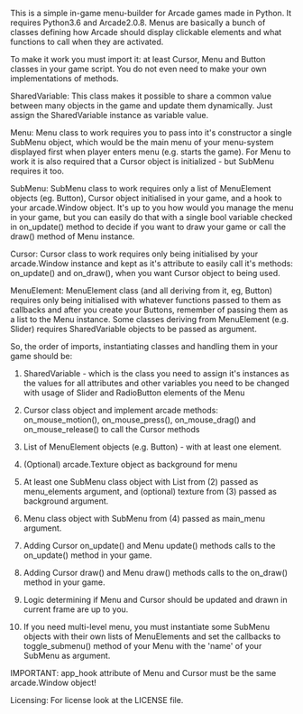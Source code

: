 This is a simple in-game menu-builder for Arcade games made in Python. It requires Python3.6 and Arcade2.0.8. Menus are
basically a bunch of classes defining how Arcade should display clickable elements and what functions to call when they
are activated.

To make it work you must import it: at least Cursor, Menu and Button classes in your game script. You do not even need
to make your own implementations of methods.

SharedVariable:
This class makes it possible to share a common value between many objects in the game and update them dynamically. Just
assign the SharedVariable instance as variable value.

Menu:
Menu class to work requires you to pass into it's constructor a single SubMenu object, which would be the main menu of
your menu-system displayed first when player enters menu (e.g. starts the game). For Menu to work it is also required
that a Cursor object is initialized - but SubMenu requires it too.

SubMenu:
SubMenu class to work requires only a list of MenuElement objects (eg. Button), Cursor object initialised in your game,
and a hook to your arcade.Window object. It's up to you how would you manage the menu in your game, but you can easily
do that with a single bool variable checked in on_update() method to decide if you want to draw your game or call the
draw() method of Menu instance.

Cursor:
Cursor class to work requires only being initialised by your arcade.Window instance and kept as it's attribute to easily
call it's methods: on_update() and on_draw(), when you want Cursor object to being used.

MenuElement:
MenuElement class (and all deriving from it, eg, Button) requires only being initialised with whatever functions passed
to them as callbacks and after you create your Buttons, remember of passing them as a list to the Menu instance. Some
classes deriving from MenuElement (e.g. Slider) requires SharedVariable objects to be passed as argument.

So, the order of imports, instantiating classes and handling them in your game should be:
1. SharedVariable - which is the class you need to assign it's instances as the values for all attributes and other
variables you need to be changed with usage of Slider and RadioButton elements of the Menu
2. Cursor class object and implement arcade methods: on_mouse_motion(), on_mouse_press(), on_mouse_drag() and
on_mouse_release() to call the Cursor methods
3. List of MenuElement objects (e.g. Button) - with at least one element.
4. (Optional) arcade.Texture object as background for menu
5. At least one SubMenu class object with List from (2) passed as menu_elements argument, and (optional) texture from
(3) passed as background argument.
6. Menu class object with SubMenu from (4) passed as main_menu argument.
7. Adding Cursor on_update() and Menu update() methods calls to the on_update() method in your game.
8. Adding Cursor draw() and Menu draw() methods calls to the on_draw() method in your game.
9. Logic determining if Menu and Cursor should be updated and drawn in current frame are up to you.

9. If you need multi-level menu, you must instantiate some SubMenu objects with their own lists of MenuElements and set
the callbacks to toggle_submenu() method of your Menu with the 'name' of your SubMenu as argument.

IMPORTANT: app_hook attribute of Menu and Cursor must be the same arcade.Window object!

Licensing:
For license look at the LICENSE file.
